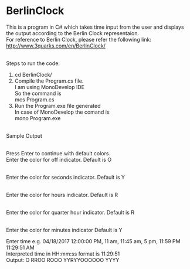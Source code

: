 # BerlinClock
 This is a program in C# which takes time input from the user and displays the output according to the Berlin Clock representaion. <br>For reference to Berlin Clock, please refer the following link:   http://www.3quarks.com/en/BerlinClock/

<br>Steps to run the code:
1) cd BerlinClock/
2) Compile the Program.cs file.
<br>I am using MonoDevelop IDE
<br>So the command is
<br>mcs Program.cs
3) Run the Program.exe file generated
<br>In case of MonoDevelop the comand is
<br>mono Program.exe

<br>Sample Output

<br>Press Enter to continue with default colors.
<br>Enter the color for off indicator. Default is O

<br>Enter the color for seconds indicator. Default is Y

<br>Enter the color for hours indicator. Default is R

<br>Enter the color for quarter hour indicator. Default is R

<br>Enter the color for minutes indicator Default is Y

Enter time e.g. 04/18/2017 12:00:00 PM, 11 am, 11:45 am, 5 pm, 11:59 PM
<br>11:29:51 AM
<br>Interpreted time in HH:mm:ss format is 11:29:51
<br>Output: O RROO ROOO YYRYYOOOOOO YYYY 

